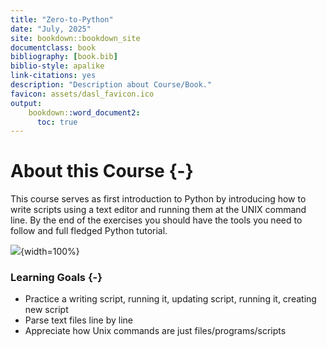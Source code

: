 ```yaml
---
title: "Zero-to-Python"
date: "July, 2025"
site: bookdown::bookdown_site
documentclass: book
bibliography: [book.bib]
biblio-style: apalike
link-citations: yes
description: "Description about Course/Book."
favicon: assets/dasl_favicon.ico
output:
    bookdown::word_document2:
      toc: true
---
```





# About this Course {-}

This course serves as first introduction to Python by introducing how to write scripts using a text editor and running them at the UNIX command line.
By the end of the exercises you should have the tools you need to follow and full fledged Python tutorial.

![](index_files/figure-docx//1Covg_bpPYGKnTVbOjX_FkGgWHBG6VwdEySKbpZNwqKo_g373c4cce2e0_0_1.png){width=100%}

### Learning Goals {-}

- Practice a writing script, running it, updating script, running it, creating new script
- Parse text files line by line
- Appreciate how Unix commands are just files/programs/scripts
